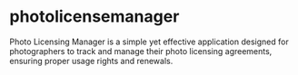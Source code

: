 # photolicensemanager
Photo Licensing Manager is a simple yet effective application designed for photographers to track and manage their photo licensing agreements, ensuring proper usage rights and renewals.
